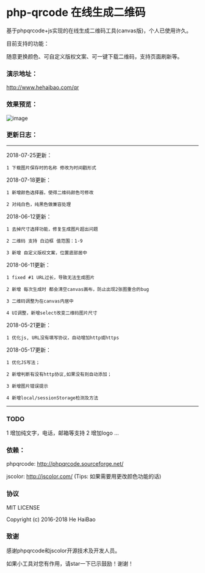 # php-qrcode 在线生成二维码

基于phpqrcode+js实现的在线生成二维码工具(canvas版)，个人已使用许久。

目前支持的功能：

  随意更换颜色、可自定义版权文案、可一键下载二维码，支持页面刷新等。

### 演示地址： 

http://www.hehaibao.com/qr


### 效果预览：

![image](https://github.com/hehaibao/php-qrcode/blob/master/preview.gif)


### 更新日志：

----------------------

2018-07-25更新：

    1 下载图片保存时的名称 修改为时间戳形式 


2018-07-18更新：

    1 新增颜色选择器，使得二维码颜色可修改
    
    2 对纯白色，纯黑色做兼容处理
    
    
2018-06-12更新：
 
    1 去掉尺寸选择功能，修复生成图片超出问题
    
    2 二维码 支持 白边框 值范围：1-9 
    
    3 新增 自定义版权文案，位置底部居中


2018-06-11更新：

    1 fixed #1 URL过长，导致无法生成图片
    
    2 新增 每次生成时 都会清空canvas画布，防止出现2张图重合的bug
    
    3 二维码调整为在canvas内居中
    
    4 UI调整，新增select改变二维码图片尺寸


2018-05-21更新：

    1 优化js, URL没有填写协议，自动增加http或https


2018-05-17更新：

    1 优化JS写法；

    2 新增判断有没有http协议,如果没有则自动添加；

    3 新增图片错误提示
    
    4 新增local/sessionStorage检测及方法


----------------------

### TODO

 1 增加纯文字，电话，邮箱等支持
 2 增加logo
 ...


### 依赖：

phpqrcode: http://phpqrcode.sourceforge.net/

jscolor: http://jscolor.com/ (Tips: 如果需要用更改颜色功能的话)

### 协议

MIT LICENSE

Copyright (c) 2016-2018 He HaiBao

### 致谢

感谢phpqrcode和jscolor开源技术及开发人员。

如果小工具对您有作用，请star一下已示鼓励！谢谢！
